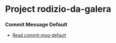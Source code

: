 # Project rodizio-da-galera

### Commit Message Default

- [Read commit-msg-default](./documentation/commit-msg-default.md)
